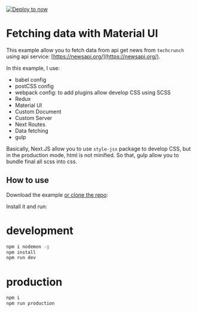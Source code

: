 [![Deploy to now](https://deploy.now.sh/static/button.svg)](https://deploy.now.sh/?repo=https://github.com/zeit/next.js/tree/master/examples/material-ui-redux-custom-server)

# Fetching data with Material UI

This example allow you to fetch data from api get news from `techcrunch` using api service: [https://newsapi.org/](https://newsapi.org/). 

In this example, I use:
+ babel config
+ postCSS config
+ webpack config: to add plugins allow develop CSS using SCSS
+ Redux
+ Material UI
+ Custom Document
+ Custom Server
+ Next Routes
+ Data fetching
+ gulp

Basically, Next.JS allow you to use `style-jsx` package to develop CSS, but in the production mode, html is not minified. So that, gulp allow you to bundle final all scss into css.

## How to use

Download the example [or clone the repo](https://github.com/zeit/next.js):

Install it and run:

# development

```bash
npm i nodemon -g
npm install
npm run dev
```

# production

```bash
npm i
npm run production
```



